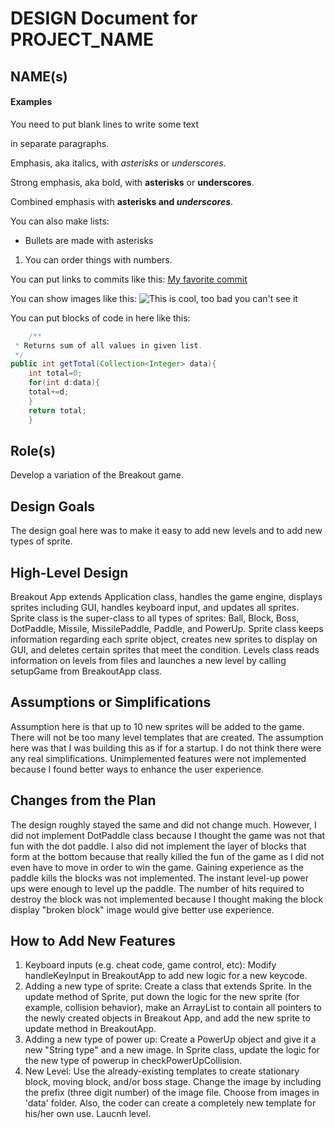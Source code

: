 # DESIGN Document for PROJECT_NAME

## NAME(s)

#### Examples

You need to put blank lines to write some text

in separate paragraphs.

Emphasis, aka italics, with *asterisks* or _underscores_.

Strong emphasis, aka bold, with **asterisks** or __underscores__.

Combined emphasis with **asterisks and _underscores_**.

You can also make lists:

* Bullets are made with asterisks

1. You can order things with numbers.

You can put links to commits like
this: [My favorite commit](https://coursework.cs.duke.edu/compsci308_2019spring/example_bins/commit/ae099c4aa864e61bccb408b285e8efb607695aa2)

You can show images like this:
![This is cool, too bad you can't see it](crc-example.png "An alternate design")

You can put blocks of code in here like this:

```java
    /**
 * Returns sum of all values in given list.
 */
public int getTotal(Collection<Integer> data){
    int total=0;
    for(int d:data){
    total+=d;
    }
    return total;
    }
```

## Role(s)

Develop a variation of the Breakout game.

## Design Goals

The design goal here was to make it easy to add new levels and to add new types of sprite.

## High-Level Design

Breakout App extends Application class, handles the game engine, displays sprites including GUI,
handles keyboard input, and updates all sprites. Sprite class is the super-class to all types of
sprites: Ball, Block, Boss, DotPaddle, Missile, MissilePaddle, Paddle, and PowerUp. Sprite class
keeps information regarding each sprite object, creates new sprites to display on GUI, and deletes
certain sprites that meet the condition. Levels class reads information on levels from files and
launches a new level by calling setupGame from BreakoutApp class.

## Assumptions or Simplifications
Assumption here is that up to 10 new sprites will be added to the game. There will not be too many level templates that are created. 
The assumption here was that I was building this as if for a startup. I do not think there were any
real simplifications. Unimplemented features were not implemented because I found better ways to enhance
the user experience.

## Changes from the Plan

The design roughly stayed the same and did not change much. However, I did not implement DotPaddle
class because I thought the game was not that fun with the dot paddle. I also did not implement the layer 
of blocks that form at the bottom because that really killed the fun of the game as I did not even have to move
in order to win the game. Gaining experience as the paddle kills the blocks was not implemented. The instant
level-up power ups were enough to level up the paddle. The number of hits required to destroy the block
was not implemented because I thought making the block display "broken block" image would give better
use experience.

## How to Add New Features

1. Keyboard inputs (e.g. cheat code, game control, etc): Modify handleKeyInput in BreakoutApp to add
new logic for a new keycode.
2. Adding a new type of sprite: Create a class that extends Sprite. In the
update method of Sprite, put down the logic for the new sprite (for example, collision behavior), make an
ArrayList<the new sprite> to contain all pointers to the newly created objects in Breakout App, and
add the new sprite to update method in BreakoutApp.
3. Adding a new type of power up: Create a PowerUp object and give it a new "String type" and a new image. In Sprite class,
update the logic for the new type of powerup in checkPowerUpCollision.
4. New Level: Use the already-existing templates to create stationary block, moving block, and/or boss stage. Change the
image by including the prefix (three digit number) of the image file. Choose from images in 'data' folder. Also, the coder can create a completely
   new template for his/her own use. Laucnh level.